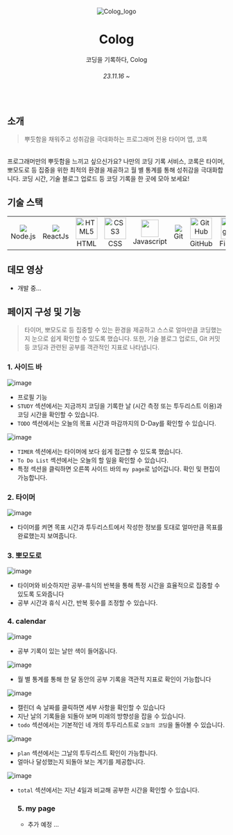 <div align="center">
  <br />
  <img src = "https://github.com/ajung7038/2023-Colog/assets/80907516/919c25c6-f752-4b1a-9531-989d6709c78e" alt="Colog_logo">
  <br />
  <h1>Colog</h1>
  <p align="center">코딩을 기록하다, Colog
    <h6> 23.11.16 ~ </h6>
  </p>
  <br />
</div>

## 소개
> 뿌듯함을 채워주고 성취감을 극대화하는 프로그래머 전용 타이머 앱, 코록 <br />

<br />
프로그래머만의 뿌듯함을 느끼고 싶으신가요? 나만의 코딩 기록 서비스, 코록은 타이머, 뽀모도로 등 집중을 위한 최적의 환경을 제공하고 월 별 통계를 통해 성취감을 극대화합니다. 코딩 시간, 기술 블로그 업로드 등 코딩 기록을 한 곳에 모아 보세요!

## 기술 스택
<table>
  <tbody>
    <tr>
      <td width="60">
        <div align="center"><a href="https://nodejs.org" target="_blank"><img src="https://upload.wikimedia.org/wikipedia/commons/thumb/d/d9/Node.js_logo.svg/1180px-Node.js_logo.svg.png" /></a><br>Node.js</br></div>
      </td>
      <td width="60">
        <div align="center"><a href="https://nodejs.org" target="_blank"><img src="https://upload.wikimedia.org/wikipedia/commons/a/a7/React-icon.svg"  /></a><br>ReactJs</br></div>
      </td>
      <td>
        <div align="center"><img src="https://profilinator.rishav.dev/skills-assets/html5-original-wordmark.svg" alt="HTML5" width="50px" height="50px" />
        <br>HTML</br></div>
      </td>
      <td>
        <div align="center"><img src="https://profilinator.rishav.dev/skills-assets/css3-original-wordmark.svg" alt="CSS3" width="50px" height="50px" />
        <br>CSS</br></div>
      </td>
      <td width="60">
        <div align="center"><a href="https://developer.mozilla.org/en-US/docs/Web/JavaScript" target="_blank"><img src="https://upload.wikimedia.org/wikipedia/commons/thumb/9/99/Unofficial_JavaScript_logo_2.svg/2048px-Unofficial_JavaScript_logo_2.svg.png" width="40" height="40" /></a><br>Javascript</br></div>
      </td>
      <td width="60">
        <div align="center"><img src="https://profilinator.rishav.dev/skills-assets/git-scm-icon.svg"<br>Git</br></div>
      </td>
      <td width="60">
        <div align="center"><img src="https://cdn.jsdelivr.net/npm/simple-icons@3.0.1/icons/github.svg" alt="GitHub" width="50px" height="50px" /><br>GitHub</br></div>
      </td>
      <td width="60">
        <div align="center"><img src="https://github.com/ajung7038/2023-Colog/assets/80907516/07a2e32b-a36b-4a7c-9035-8300a5f158d7" alt="Figma" width="40px" height="50px" /><br>Figma</br></div>
      </td>
    </tr>
  </tbody>
</table>

## 데모 영상
- 개발 중...
  
## 페이지 구성 및 기능
> 타이머, 뽀모도로 등 집중할 수 있는 환경을 제공하고 스스로 얼마만큼 코딩했는지 눈으로 쉽게 확인할 수 있도록 했습니다. 또한, 기술 블로그 업로드, Git 커밋 등 코딩과 관련된 공부를 객관적인 지표로 나타냅니다.

### 1. 사이드 바
![image](https://github.com/ajung7038/2023-Colog/assets/80907516/e808877b-ccd6-4c5e-ac09-4ff02b65063b)
- 프로필 기능
- `STUDY` 섹션에서는 지금까지 코딩을 기록한 날 (시간 측정 또는 투두리스트 이용)과 코딩 시간을 확인할 수 있습니다.
- `TODO` 섹션에서는 오늘의 목표 시간과 마감까지의 D-Day를 확인할 수 있습니다.

![image](https://github.com/ajung7038/2023-Colog/assets/80907516/d26ec165-f36f-4afd-a9be-1cd22f7a7027)

- `TIMER` 섹션에서는 타이머에 보다 쉽게 접근할 수 있도록 했습니다.
- `To Do List` 섹션에서는 오늘의 할 일을 확인할 수 있습니다.
- 특정 섹션을 클릭하면 오른쪽 사이드 바의 `my page`로 넘어갑니다. 확인 및 편집이 가능합니다.

### 2. 타이머


![image](https://github.com/ajung7038/2023-Colog/assets/80907516/ed4dfb41-e460-42d0-b6e3-3dfef4800d0c)


- 타이머를 켜면 목표 시간과 투두리스트에서 작성한 정보를 토대로 얼마만큼 목표를 완료했는지 보여줍니다.

### 3. 뽀모도로

![image](https://github.com/ajung7038/2023-Colog/assets/80907516/3dbe8faf-613c-476a-9665-eb03681f231c)


- 타이머와 비슷하지만 공부-휴식의 반복을 통해 특정 시간을 효율적으로 집중할 수 있도록 도와줍니다
- 공부 시간과 휴식 시간, 반복 횟수를 조정할 수 있습니다.

### 4. calendar
![image](https://github.com/ajung7038/2023-Colog/assets/80907516/05507b04-0296-418e-be40-0cabdb3d4679)

- 공부 기록이 있는 날만 색이 들어옵니다.

![image](https://github.com/ajung7038/2023-Colog/assets/80907516/04cf0a5b-03d2-45f8-90b7-be4a137104eb)
- 월 별 통계를 통해 한 달 동안의 공부 기록을 객관적 지표로 확인이 가능합니다



![image](https://github.com/ajung7038/2023-Colog/assets/80907516/ac519d23-413f-414e-9bb7-d7ca22ce7831)
- 캘린더 속 날짜를 클릭하면 세부 사항을 확인할 수 있습니다
- 지난 날의 기록들을 되돌아 보며 미래의 방향성을 잡을 수 있습니다.
- `todo` 섹션에서는 기본적인 네 개의 투두리스트로 `오늘의 코딩`을 돌아볼 수 있습니다.

  
![image](https://github.com/ajung7038/2023-Colog/assets/80907516/c393851e-2206-435b-a426-75c3f6954846)

- `plan` 섹션에서는 그날의 투두리스트 확인이 가능합니다.
- 얼마나 달성했는지 되돌아 보는 계기를 제공합니다.

![image](https://github.com/ajung7038/2023-Colog/assets/80907516/40e9840e-6920-416d-96f4-930c1e6e4c16)

- `total` 섹션에서는 지난 4일과 비교해 공부한 시간을 확인할 수 있습니다.

  ### 5. my page
  - 추가 예정 ...
